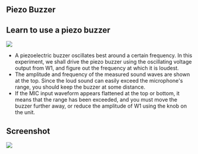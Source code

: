 Piezo Buzzer
---

## Learn to use a piezo buzzer

![](file:///android_asset/DOC_HTML/apps/images/schematics/soundBuzzer.svg@100%|auto)

* A piezoelectric buzzer oscillates best around a certain frequency. In this experiment, we shall drive the piezo buzzer using the oscillating voltage output from W1, and figure out the frequency at which it is loudest.
* The amplitude and frequency of the measured sound waves are shown at the top. Since the loud sound can easily exceed the microphone's range, you should keep the buzzer at some distance.
* If the MIC input waveform appears flattened at the top or bottom, it means that the range has been exceeded, and you must move the buzzer further away, or reduce the amplitude of W1 using the knob on the unit.
	
## Screenshot

![](file:///android_asset/DOC_HTML/apps/images/screenshots/piezoBuzzer.png@100%|auto)

